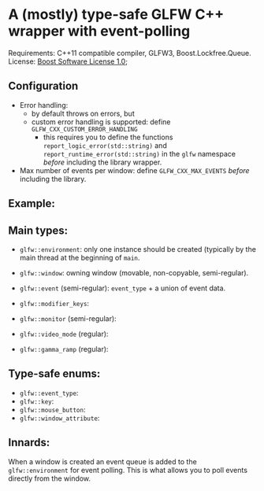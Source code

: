 # A (mostly) type-safe GLFW C++ wrapper with event-polling

Requirements: C++11 compatible compiler, GLFW3, Boost.Lockfree.Queue.
License: [Boost Software License 1.0](http://www.boost.org/users/license.html);

## Configuration

- Error handling:
  - by default throws on errors, but
  - custom error handling is supported: define `GLFW_CXX_CUSTOM_ERROR_HANDLING`
    - this requires you to define the functions
      `report_logic_error(std::string)` and `report_runtime_error(std::string)`
      in the `glfw` namespace _before_ including the library wrapper.
- Max number of events per window: define `GLFW_CXX_MAX_EVENTS` _before_
  including the library.

## Example:

## Main types:

- `glfw::environment`: only one instance should be created (typically by the
  main thread at the beginning of `main`.

- `glfw::window`: owning window (movable, non-copyable, semi-regular).
- `glfw::event` (semi-regular): `event_type` + a union of event data.
- `glfw::modifier_keys`:
- `glfw::monitor` (semi-regular):
- `glfw::video_mode` (regular):
- `glfw::gamma_ramp` (regular):

## Type-safe enums:

- `glfw::event_type`:
- `glfw::key`:
- `glfw::mouse_button`:
- `glfw::window_attribute`:

## Innards:

When a window is created an event queue is added to the `glfw::environment` for
event polling. This is what allows you to poll events directly from the window.
